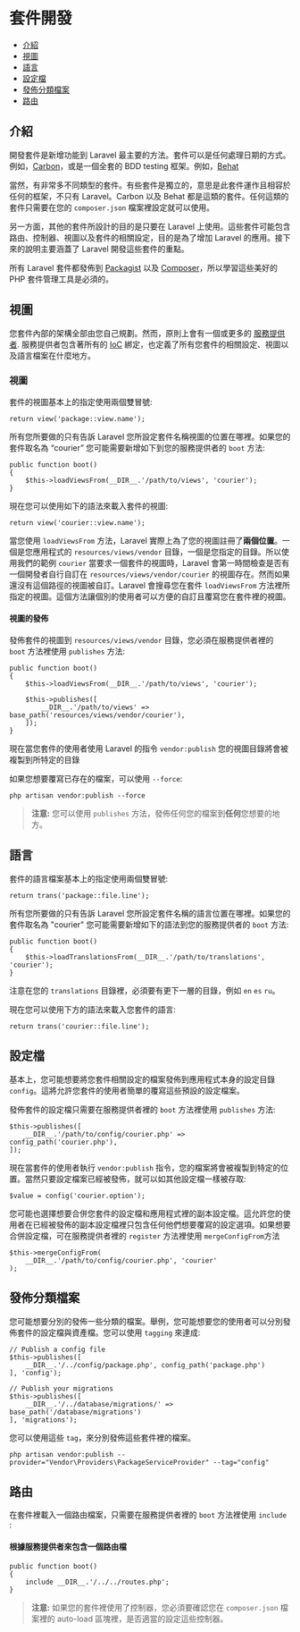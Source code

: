 # 套件開發

- [介紹](#introduction)
- [視圖](#views)
- [語言](#translations)
- [設定檔](#configuration)
- [發佈分類檔案](#publishing-file-groups)
- [路由](#routing)

<a name="introduction"></a>
## 介紹

開發套件是新增功能到 Laravel 最主要的方法。套件可以是任何處理日期的方式。例如，[Carbon](https://github.com/briannesbitt/Carbon)，或是一個全套的 BDD testing 框架。例如，[Behat](https://github.com/Behat/Behat)

當然，有非常多不同類型的套件。有些套件是獨立的，意思是此套件運作且相容於任何的框架，不只有 Laravel。Carbon 以及 Behat 都是這類的套件。任何這類的套件只需要在您的 `composer.json` 檔案裡設定就可以使用。

另一方面，其他的套件所設計的目的是只要在 Laravel 上使用。這些套件可能包含路由、控制器、視圖以及套件的相關設定，目的是為了增加 Laravel 的應用。接下來的說明主要涵蓋了 Laravel 開發這些套件的重點。

所有 Laravel 套件都發佈到 [Packagist](http://packagist.org) 以及 [Composer](http://getcomposer.org)，所以學習這些美好的 PHP 套件管理工具是必須的。

<a name="views"></a>
## 視圖

您套件內部的架構全部由您自己規劃。然而，原則上會有一個或更多的 [服務提供者](/docs/5.0/providers). 服務提供者包含著所有的 [IoC](/docs/5.0/container) 綁定，也定義了所有您套件的相關設定、視圖以及語言檔案在什麼地方。

### 視圖

套件的視圖基本上的指定使用兩個雙冒號:

	return view('package::view.name');

所有您所要做的只有告訴 Laravel 您所設定套件名稱視圖的位置在哪裡。如果您的套件取名為 “courier” 您可能需要新增如下到您的服務提供者的 `boot` 方法:

	public function boot()
	{
		$this->loadViewsFrom(__DIR__.'/path/to/views', 'courier');
	}

現在您可以使用如下的語法來載入套件的視圖:

	return view('courier::view.name');

當您使用 `loadViewsFrom` 方法，Laravel 實際上為了您的視圖註冊了**兩個位置**。一個是您應用程式的 `resources/views/vendor` 目錄，一個是您指定的目錄。所以使用我們的範例 `courier` 當要求一個套件的視圖時，Laravel 會第一時間檢查是否有一個開發者自行自訂在 `resources/views/vendor/courier` 的視圖存在。然而如果還沒有這個路徑的視圖被自訂。Laravel 會搜尋您在套件 `loadViewsFrom` 方法裡所指定的視圖。這個方法讓個別的使用者可以方便的自訂且覆寫您在套件裡的視圖。

#### 視圖的發佈

發佈套件的視圖到 `resources/views/vendor` 目錄，您必須在服務提供者裡的 `boot` 方法裡使用 `publishes` 方法:

	public function boot()
	{
		$this->loadViewsFrom(__DIR__.'/path/to/views', 'courier');

		$this->publishes([
			__DIR__.'/path/to/views' => base_path('resources/views/vendor/courier'),
		]);
	}

現在當您套件的使用者使用 Laravel 的指令 `vendor:publish` 您的視圖目錄將會被複製到所特定的目錄

如果您想要覆寫已存在的檔案，可以使用 `--force`:

	php artisan vendor:publish --force

> **注意:** 您可以使用 `publishes` 方法，發佈任何您的檔案到**任何**您想要的地方。

<a name="translations"></a>
## 語言

套件的語言檔案基本上的指定使用兩個雙冒號:

	return trans('package::file.line');

所有您所要做的只有告訴 Laravel 您所設定套件名稱的語言位置在哪裡。如果您的套件取名為 "courier" 您可能需要新增如下的語法到您的服務提供者的 `boot` 方法:

	public function boot()
	{
		$this->loadTranslationsFrom(__DIR__.'/path/to/translations', 'courier');
	}

注意在您的 `translations` 目錄裡，必須要有更下一層的目錄，例如 `en` `es` `ru`。

現在您可以使用下方的語法來載入您套件的語言:

	return trans('courier::file.line');

<a name="configuration"></a>
## 設定檔

基本上，您可能想要將您套件相關設定的檔案發佈到應用程式本身的設定目錄 `config`。這將允許您套件的使用者簡單的覆寫這些預設的設定檔案。

發佈套件的設定檔只需要在服務提供者裡的 `boot` 方法裡使用 `publishes` 方法:

	$this->publishes([
		__DIR__.'/path/to/config/courier.php' => config_path('courier.php'),
	]);

現在當套件的使用者執行 `vendor:publish` 指令，您的檔案將會被複製到特定的位置。當然只要設定檔案已經被發佈，就可以如其他設定檔一樣被存取:

	$value = config('courier.option');

您可能也選擇想要合併您套件的設定檔和應用程式裡的副本設定檔。這允許您的使用者在已經被發佈的副本設定檔裡只包含任何他們想要覆寫的設定選項。如果想要合併設定檔，可在服務提供者裡的 `register` 方法裡使用 `mergeConfigFrom`方法

	$this->mergeConfigFrom(
		__DIR__.'/path/to/config/courier.php', 'courier'
	);

<a name="publishing-file-groups"></a>
## 發佈分類檔案

您可能想要分別的發佈一些分類的檔案。舉例，您可能想要您的使用者可以分別發佈套件的設定檔與資產檔。您可以使用 `tagging` 來達成:

	// Publish a config file
	$this->publishes([
		__DIR__.'/../config/package.php', config_path('package.php')
	], 'config');

	// Publish your migrations
	$this->publishes([
		__DIR__.'/../database/migrations/' => base_path('/database/migrations')
	], 'migrations');

您可以使用這些 `tag`，來分別發佈這些套件裡的檔案。

	php artisan vendor:publish --provider="Vendor\Providers\PackageServiceProvider" --tag="config"

<a name="routing"></a>
## 路由

在套件裡載入一個路由檔案，只需要在服務提供者裡的 `boot` 方法裡使用 `include` :

#### 根據服務提供者來包含一個路由檔

	public function boot()
	{
		include __DIR__.'/../../routes.php';
	}

> **注意:** 如果您的套件裡使用了控制器，您必須要確認您在 `composer.json` 檔案裡的 auto-load 區塊裡，是否適當的設定這些控制器。
